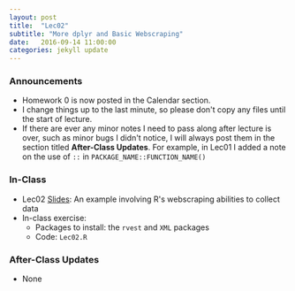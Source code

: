 ```yaml
---
layout: post
title:  "Lec02"
subtitle: "More dplyr and Basic Webscraping"
date:   2016-09-14 11:00:00
categories: jekyll update
---
```



### Announcements

* Homework 0 is now posted in the Calendar section.
* I change things up to the last minute, so please don't copy any files until the start of lecture.
* If there are ever any minor notes I need to pass along after lecture is over, 
such as minor bugs I didn't notice, I will always post them in the section 
titled **After-Class Updates**. For example, in Lec01 I added a note on the use of `::` in 
`PACKAGE_NAME::FUNCTION_NAME()`


### In-Class

* Lec02 <a href = "http://htmlpreview.github.io/?https://raw.githubusercontent.com/2016-09-Middlebury-Data-Science/Topics/master/Lec02%20More%20dplyr/Lec02.html" target = "_blank">Slides</a>:
An example involving R's webscraping abilities to collect data
* In-class exercise:
    + Packages to install: the `rvest` and `XML` packages
    + Code: `Lec02.R`


### After-Class Updates

* None
